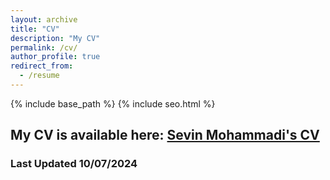 ```yaml
---
layout: archive
title: "CV"
description: "My CV"
permalink: /cv/
author_profile: true
redirect_from:
  - /resume
---
```


{% include base_path %}
{% include seo.html %}

## My CV is available here: [Sevin Mohammadi's CV](/files/mycv.pdf)
### Last Updated 10/07/2024
